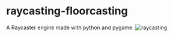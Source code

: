 # raycasting-floorcasting
A Raycaster engine made with python and pygame.
![raycasting](https://user-images.githubusercontent.com/45993451/223135270-26b4f8dd-83df-453b-88ae-726399ae22d4.PNG)
